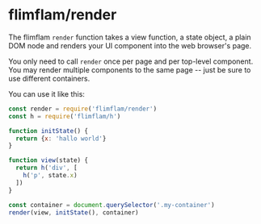 
# flimflam/render

The flimflam `render` function takes a view function, a state object, a plain DOM node and renders your UI component into the web browser's page.

You only need to call `render` once per page and per top-level component. You may render multiple components to the same page -- just be sure to use different containers.

You can use it like this:

```js
const render = require('flimflam/render')
const h = require('flimflam/h')

function initState() {
  return {x: 'hallo world'}
}

function view(state) {
  return h('div', [
    h('p', state.x)
  ])
}

const container = document.querySelector('.my-container')
render(view, initState(), container)
```

